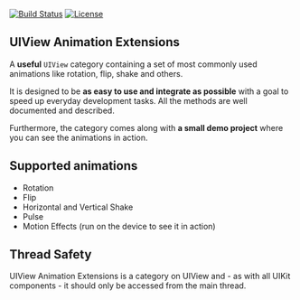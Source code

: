 [![Build Status](https://travis-ci.org/r3econ/UIView-Animation-Extensions.svg?branch=master)](https://travis-ci.org/r3econ/UIView-Animation-Extensions)
[![License](https://img.shields.io/badge/license-CC0-brightgreen.svg)](https://img.shields.io/badge/license-CC0-brightgreen.svg)


## UIView Animation Extensions 

A **useful** `UIView` category containing a set of most commonly used animations like rotation, flip, shake and others.

It is designed to be **as easy to use and integrate as possible** with a goal to speed up everyday development tasks. All the methods are well documented and described. 

Furthermore, the category comes along with **a small demo project** where you can see the animations in action.

## Supported animations 

 - Rotation
 - Flip
 - Horizontal and Vertical Shake
 - Pulse
 - Motion Effects (run on the device to see it in action)

## Thread Safety

UIView Animation Extensions is a category on UIView and - as with all UIKit components - it should only be accessed from the main thread.
